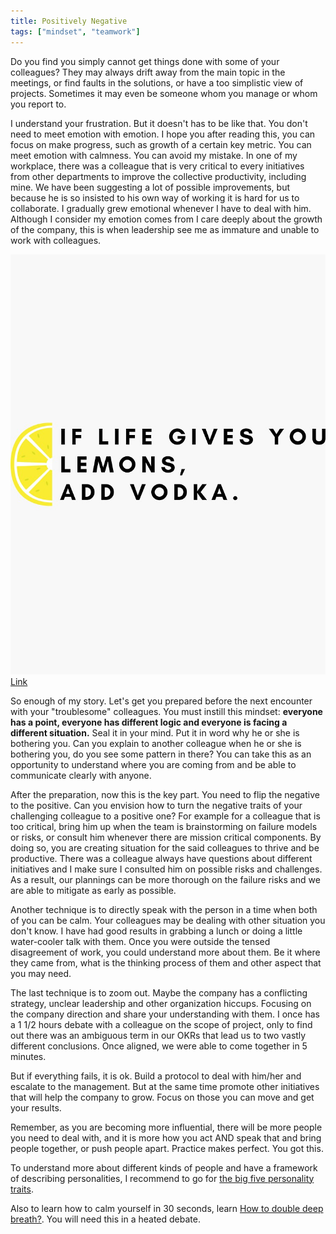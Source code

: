 ```yaml
---
title: Positively Negative
tags: ["mindset", "teamwork"]
---
```

Do you find you simply cannot get things done with some of your colleagues? They may always drift away from the main topic in the meetings, or find faults in the solutions, or have a too simplistic view of projects. Sometimes it may even be someone whom you manage or whom you report to.

I understand your frustration. But it doesn't has to be like that. You don't need to meet emotion with emotion. I hope you after reading this, you can focus on make progress, such as growth of a certain key metric. You can meet emotion with calmness. You can avoid my mistake. In one of my workplace, there was a colleague that is very critical to every initiatives from other departments to improve the collective productivity, including mine. We have been suggesting a lot of possible improvements, but because he is so insisted to his own way of working it is hard for us to collaborate. I gradually grew emotional whenever I have to deal with him. Although I consider my emotion comes from I care deeply about the growth of the company, this is when leadership see me as immature and unable to work with colleagues. 

![](/assets/images/lemon-lemonade.jpg)[Link](https://www.redbubble.com/i/sticker/If-life-gives-you-lemons-add-vodka-Funny-sarcastic-quote-by-4empowear/49589404.EJUG5)

So enough of my story. Let's get you prepared before the next encounter with your "troublesome" colleagues. You must instill this mindset: **everyone has a point, everyone has different logic and everyone is facing a different situation.** Seal it in your mind. Put it in word why he or she is bothering you. Can you explain to another colleague when he or she is bothering you, do you see some pattern in there? You can take this as an opportunity to understand where you are coming from and be able to communicate clearly with anyone.

After the preparation, now this is the key part. You need to flip the negative to the positive. Can you envision how to turn the negative traits of your challenging colleague to a positive one? For example for a colleague that is too critical, bring him up when the team is brainstorming on failure models or risks, or consult him whenever there are mission critical components. By doing so, you are creating situation for the said colleagues to thrive and be productive. There was a colleague always have questions about different initiatives and I make sure I consulted him on possible risks and challenges. As a result, our plannings can be more thorough on the failure risks and we are able to mitigate as early as possible. 

Another technique is to directly speak with the person in a time when both of you can be calm. Your colleagues may be dealing with other situation you don't know. I have had good results in grabbing a lunch or doing a little water-cooler talk with them. Once you were outside the tensed disagreement of work, you could understand more about them. Be it where they came from, what is the thinking process of them and other aspect that you may need.

The last technique is to zoom out. Maybe the company has a conflicting strategy, unclear leadership and other organization hiccups. Focusing on the company direction and share your understanding with them. I once has a 1 1/2 hours debate with a colleague on the scope of project, only to find out there was an ambiguous term in our OKRs that lead us to two vastly different conclusions. Once aligned, we were able to come together in 5 minutes.

But if everything fails, it is ok. Build a protocol to deal with him/her and escalate to the management. But at the same time promote other initiatives that will help the company to grow. Focus on those you can move and get your results.

Remember, as you are becoming more influential, there will be more people you need to deal with, and it is more how you act AND speak that and bring people together, or push people apart. Practice makes perfect. You got this.

To understand more about different kinds of people and have a framework of describing personalities, I recommend to go for [the big five personality traits](https://www.verywellmind.com/the-big-five-personality-dimensions-2795422).

Also to learn how to calm yourself in 30 seconds, learn [How to double deep breath?](https://www.youtube.com/watch?v=CQjGqtH-2YI). You will need this in a heated debate.
